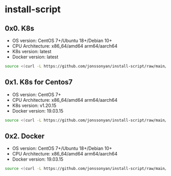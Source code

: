 # install-script

## 0x0. K8s

- OS version: CentOS 7+/Ubuntu 18+/Debian 10+
- CPU Architecture: x86_64/amd64 arm64/aarch64
- K8s version: latest
- Docker version: latest

```bash
source <(curl -L https://github.com/jonssonyan/install-script/raw/main/k8s-install.sh)
```

## 0x1. K8s for Centos7

- OS version: CentOS 7+
- CPU Architecture: x86_64/amd64 arm64/aarch64
- K8s version: v1.20.15
- Docker version: 19.03.15

```bash
source <(curl -L https://github.com/jonssonyan/install-script/raw/main/k8s-install-centos7.sh)
```

## 0x2. Docker

- OS version: CentOS 7+/Ubuntu 18+/Debian 10+
- CPU Architecture: x86_64/amd64 arm64/aarch64
- Docker version: 19.03.15

```bash
source <(curl -L https://github.com/jonssonyan/install-script/raw/main/docker-install.sh)
```